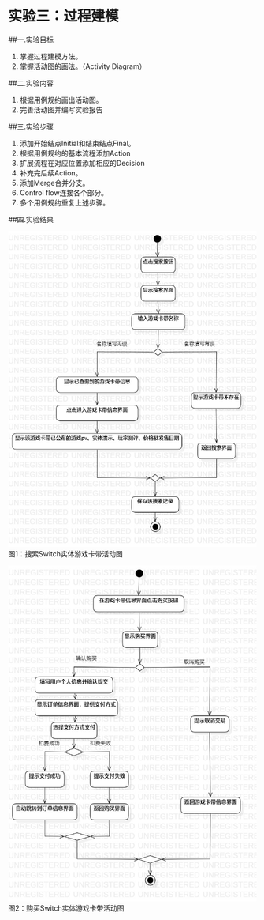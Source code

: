 # 实验三：过程建模

##一.实验目标

1. 掌握过程建模方法。
2. 掌握活动图的画法。（Activity Diagram）

##二.实验内容

1. 根据用例规约画出活动图。
2. 完善活动图并编写实验报告

##三.实验步骤

1. 添加开始结点Initial和结束结点Final。
2. 根据用例规约的基本流程添加Action
3. 扩展流程在对应位置添加相应的Decision
4. 补充完后续Action。
5. 添加Merge合并分支。
6. Control flow连接各个部分。
7. 多个用例规约重复上述步骤。

##四.实验结果

![活动图](./model3-1.jpg)  
图1：搜索Switch实体游戏卡带活动图

![活动图](./model3-2.jpg)  
图2：购买Switch实体游戏卡带活动图
